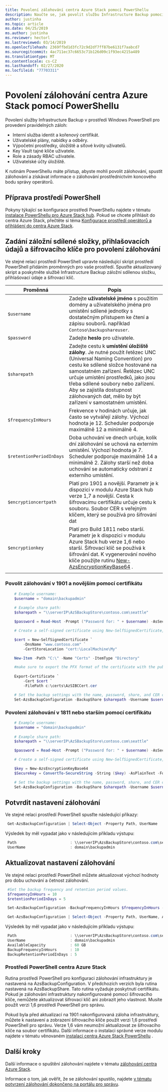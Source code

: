 ```yaml
---
title: Povolení zálohování centra Azure Stack pomocí PowerShellu
description: Naučte se, jak povolit službu Infrastructure Backup pomocí prostředí PowerShell, aby bylo možné v případě selhání obnovit centrum Azure Stack.
author: justinha
ms.topic: article
ms.date: 04/25/2019
ms.author: justinha
ms.reviewer: hectorl
ms.lastreviewed: 03/14/2019
ms.openlocfilehash: 2369ffbd1d3fc72c9d2df7ff87be6131f7aabcd7
ms.sourcegitcommit: 4ac711ec37c6653c71b126d09c1f93ec4215a489
ms.translationtype: MT
ms.contentlocale: cs-CZ
ms.lasthandoff: 02/27/2020
ms.locfileid: "77703311"
---
```

# <a name="enable-backup-for-azure-stack-hub-with-powershell"></a>Povolení zálohování centra Azure Stack pomocí PowerShellu

Povolení služby Infrastructure Backup v prostředí Windows PowerShell pro provedení pravidelných záloh:
 - Interní služba identit a kořenový certifikát.
 - Uživatelské plány, nabídky a odběry.
 - Výpočetní prostředky, úložiště a síťové kvóty uživatelů.
 - Key Vault tajné klíče uživatele.
 - Role a zásady RBAC uživatele.
 - Uživatelské účty úložiště.

K rutinám PowerShellu máte přístup, abyste mohli povolit zálohování, spustit zálohování a získávat informace o zálohování prostřednictvím koncového bodu správy operátorů.

## <a name="prepare-powershell-environment"></a>Příprava prostředí PowerShell

Pokyny týkající se konfigurace prostředí PowerShellu najdete v tématu [instalace PowerShellu pro Azure Stack hub](azure-stack-powershell-install.md). Pokud se chcete přihlásit do centra Azure Stack, přečtěte si téma [Konfigurace prostředí operátorů a přihlášení do centra Azure Stack](azure-stack-powershell-configure-admin.md).

## <a name="provide-the-backup-share-credentials-and-encryption-key-to-enable-backup"></a>Zadání záložní sdílené složky, přihlašovacích údajů a šifrovacího klíče pro povolení zálohování

Ve stejné relaci prostředí PowerShell upravte následující skript prostředí PowerShell přidáním proměnných pro vaše prostředí. Spusťte aktualizovaný skript a poskytněte službě Infrastructure Backup záložní sdílenou složku, přihlašovací údaje a šifrovací klíč.

| Proměnná        | Popis   |
|---              |---                                        |
| `$username`       | Zadejte **uživatelské jméno** s použitím domény a uživatelského jména pro umístění sdílené jednotky s dostatečným přístupem ke čtení a zápisu souborů. například `Contoso\backupshareuser`. |
| `$password`       | Zadejte **heslo** pro uživatele. |
| `$sharepath`      | Zadejte cestu k **umístění úložiště zálohy**. Je nutné použít řetězec UNC (Universal Naming Convention) pro cestu ke sdílené složce hostované na samostatném zařízení. Řetězec UNC určuje umístění prostředků, jako jsou třeba sdílené soubory nebo zařízení. Aby se zajistila dostupnost zálohovaných dat, mělo by být zařízení v samostatném umístění. |
| `$frequencyInHours` | Frekvence v hodinách určuje, jak často se vytvářejí zálohy. Výchozí hodnota je 12. Scheduler podporuje maximálně 12 a minimálně 4.|
| `$retentionPeriodInDays` | Doba uchování ve dnech určuje, kolik dní zálohování se uchová na externím umístění. Výchozí hodnota je 7. Scheduler podporuje maximálně 14 a minimálně 2. Zálohy starší než doba uchování se automaticky odstraní z externího umístění.|
| `$encryptioncertpath` | Platí pro 1901 a novější. Parametr je k dispozici v modulu Azure Stack hub verze 1,7 a novější. Cesta k šifrovacímu certifikátu určuje cestu k souboru. Soubor CER s veřejným klíčem, který se používá pro šifrování dat |
| `$encryptionkey` | Platí pro Build 1811 nebo starší. Parametr je k dispozici v modulu Azure Stack hub verze 1,6 nebo starší. Šifrovací klíč se používá k šifrování dat. K vygenerování nového klíče použijte rutinu [New-AzsEncryptionKeyBase64](https://docs.microsoft.com/powershell/module/azs.backup.admin/new-azsencryptionkeybase64) . |
|     |     |

### <a name="enable-backup-on-1901-and-later-using-certificate"></a>Povolit zálohování v 1901 a novějším pomocí certifikátu
```powershell
    # Example username:
    $username = "domain\backupadmin"
 
    # Example share path:
    $sharepath = "\\serverIP\AzSBackupStore\contoso.com\seattle"

    $password = Read-Host -Prompt ("Password for: " + $username) -AsSecureString

    # Create a self-signed certificate using New-SelfSignedCertificate, export the public key portion and save it locally.

    $cert = New-SelfSignedCertificate `
        -DnsName "www.contoso.com" `
        -CertStoreLocation "cert:\LocalMachine\My" 

    New-Item -Path "C:\" -Name "Certs" -ItemType "Directory" 

    #make sure to export the PFX format of the certificate with the public and private keys and then delete the certificate from the local certificate store of the machine where you created the certificate
    
    Export-Certificate `
        -Cert $cert `
        -FilePath c:\certs\AzSIBCCert.cer 

    # Set the backup settings with the name, password, share, and CER certificate file.
    Set-AzsBackupConfiguration -BackupShare $sharepath -Username $username -Password $password -EncryptionCertPath "c:\temp\cert.cer"
```
### <a name="enable-backup-on-1811-or-earlier-using-certificate"></a>Povolení zálohování v 1811 nebo starším pomocí certifikátu
```powershell
    # Example username:
    $username = "domain\backupadmin"
 
    # Example share path:
    $sharepath = "\\serverIP\AzSBackupStore\contoso.com\seattle"

    $password = Read-Host -Prompt ("Password for: " + $username) -AsSecureString

    # Create a self-signed certificate using New-SelfSignedCertificate, export the public key portion and save it locally.

    $key = New-AzsEncryptionKeyBase64
    $Securekey = ConvertTo-SecureString -String ($key) -AsPlainText -Force

    # Set the backup settings with the name, password, share, and CER certificate file.
    Set-AzsBackupConfiguration -BackupShare $sharepath -Username $username -Password $password -EncryptionKey $Securekey
```

   
##  <a name="confirm-backup-settings"></a>Potvrdit nastavení zálohování

Ve stejné relaci prostředí PowerShell spusťte následující příkazy:

   ```powershell
    Get-AzsBackupConfiguration | Select-Object -Property Path, UserName
   ```

Výsledek by měl vypadat jako v následujícím příkladu výstupu:

   ```powershell
    Path                        : \\serverIP\AzsBackupStore\contoso.com\seattle
    UserName                    : domain\backupadmin
   ```

## <a name="update-backup-settings"></a>Aktualizovat nastavení zálohování
Ve stejné relaci prostředí PowerShell můžete aktualizovat výchozí hodnoty pro dobu uchování a četnost zálohování. 

   ```powershell
    #Set the backup frequency and retention period values.
    $frequencyInHours = 10
    $retentionPeriodInDays = 5

    Set-AzsBackupConfiguration -BackupFrequencyInHours $frequencyInHours -BackupRetentionPeriodInDays $retentionPeriodInDays

    Get-AzsBackupConfiguration | Select-Object -Property Path, UserName, AvailableCapacity, BackupFrequencyInHours, BackupRetentionPeriodInDays
   ```

Výsledek by měl vypadat jako v následujícím příkladu výstupu:

   ```powershell
    Path                        : \\serverIP\AzsBackupStore\contoso.com\seattle
    UserName                    : domain\backupadmin
    AvailableCapacity           : 60 GB
    BackupFrequencyInHours      : 10
    BackupRetentionPeriodInDays : 5
   ```

### <a name="azure-stack-hub-powershell"></a>Prostředí PowerShell centra Azure Stack 
Rutina prostředí PowerShell pro konfiguraci zálohování infrastruktury je nastavená na AzsBackupConfiguration. V předchozích verzích byla rutina nastavená na AzsBackupShare. Tato rutina vyžaduje poskytnutí certifikátu. Pokud je zálohování infrastruktury nakonfigurované pomocí šifrovacího klíče, nemůžete aktualizovat šifrovací klíč ani zobrazit jeho vlastnost. Musíte použít verzi 1,6 prostředí PowerShell pro správu.

Pokud byla před aktualizací na 1901 nakonfigurovaná záloha infrastruktury, můžete k nastavení a zobrazení šifrovacího klíče použít verzi 1,6 prostředí PowerShell pro správu. Verze 1,6 vám neumožní aktualizovat ze šifrovacího klíče na soubor certifikátu.
Další informace o instalaci správné verze modulu najdete v tématu věnovaném [instalaci centra Azure Stack PowerShellu](azure-stack-powershell-install.md) .


## <a name="next-steps"></a>Další kroky

Další informace o spuštění zálohování najdete v tématu [zálohování centra Azure Stack](azure-stack-backup-back-up-azure-stack.md).

Informace o tom, jak ověřit, že se zálohování spustilo, najdete [v tématu potvrzení zálohování dokončeno na portálu pro správu](azure-stack-backup-back-up-azure-stack.md).
